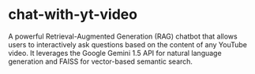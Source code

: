 # chat-with-yt-video
A powerful Retrieval-Augmented Generation (RAG) chatbot that allows users to interactively ask questions based on the content of any YouTube video. It leverages the Google Gemini 1.5 API for natural language generation and FAISS for vector-based semantic search.
